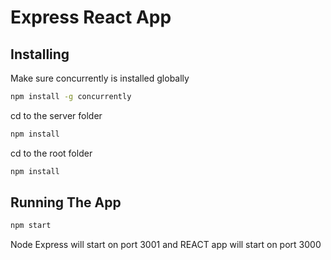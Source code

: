 # Express React App

## Installing

Make sure concurrently is installed globally

```bash
npm install -g concurrently
```

cd to the server folder

```bash
npm install
```

cd to the root folder

```bash
npm install
```

## Running The App

```bash
npm start
```

Node Express will start on port 3001 and REACT app will start on port 3000
